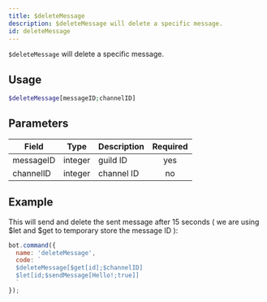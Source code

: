 ```yaml
---
title: $deleteMessage 
description: $deleteMessage will delete a specific message.
id: deleteMessage
---
```


`$deleteMessage` will delete a specific message.

## Usage

```php
$deleteMessage[messageID;channelID]
```

## Parameters 


| Field     | Type    | Description | Required |
| --------- | ------- | ----------- |:--------:|
| messageID | integer | guild ID    |    yes   |
| channelID | integer | channel ID  |    no    |


## Example

This will send and delete the sent message after 15 seconds ( we are using $let and $get to temporary store the message ID ):

```javascript
bot.command({
  name: 'deleteMessage',
  code: `
  $deleteMessage[$get[id];$channelID]
  $let[id;$sendMessage[Hello!;true]]
  `
});
```